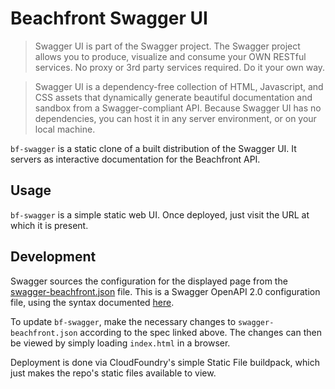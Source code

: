 # Beachfront Swagger UI

> Swagger UI is part of the Swagger project.  The Swagger project allows you
> to produce, visualize and consume your OWN RESTful services.  No proxy or
> 3rd party services required.  Do it your own way.

> Swagger UI is a dependency-free collection of HTML, Javascript, and CSS
> assets that dynamically generate beautiful documentation and sandbox from a
> Swagger-compliant API. Because Swagger UI has no dependencies, you can host
> it in any server environment, or on your local machine.

`bf-swagger` is a static clone of a built distribution of the Swagger UI. It
servers as interactive documentation for the Beachfront API.

## Usage

`bf-swagger` is a simple static web UI. Once deployed, just visit the URL
at which it is present.

## Development

Swagger sources the configuration for the displayed page from the
[swagger-beachfront.json](static/swagger-beachfront.json) file. This is
a Swagger OpenAPI 2.0 configuration file, using the syntax documented
[here](https://github.com/OAI/OpenAPI-Specification/blob/master/versions/2.0.md).

To update `bf-swagger`, make the necessary changes to `swagger-beachfront.json`
according to the spec linked above. The changes can then be viewed by simply
loading `index.html` in a browser.

Deployment is done via CloudFoundry's simple Static File buildpack, which just
makes the repo's static files available to view.
